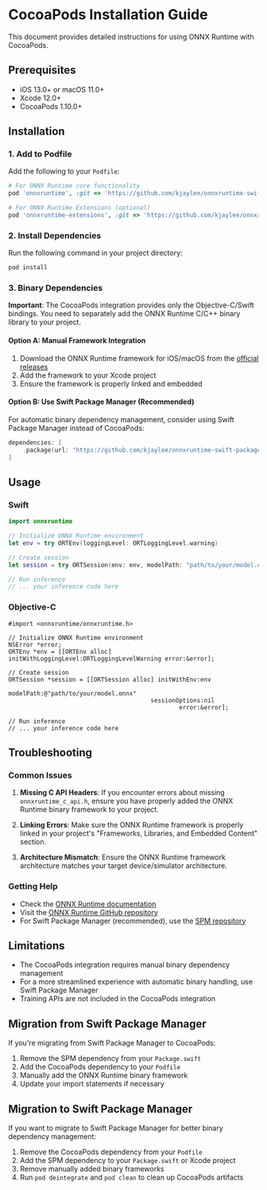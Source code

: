 # CocoaPods Installation Guide

This document provides detailed instructions for using ONNX Runtime with CocoaPods.

## Prerequisites

- iOS 13.0+ or macOS 11.0+
- Xcode 12.0+
- CocoaPods 1.10.0+

## Installation

### 1. Add to Podfile

Add the following to your `Podfile`:

```ruby
# For ONNX Runtime core functionality
pod 'onnxruntime', :git => 'https://github.com/kjaylee/onnxruntime-swift-package-manager.git', :tag => '1.20.0'

# For ONNX Runtime Extensions (optional)
pod 'onnxruntime-extensions', :git => 'https://github.com/kjaylee/onnxruntime-swift-package-manager.git', :tag => '0.13.0'
```

### 2. Install Dependencies

Run the following command in your project directory:

```bash
pod install
```

### 3. Binary Dependencies

**Important**: The CocoaPods integration provides only the Objective-C/Swift bindings. You need to separately add the ONNX Runtime C/C++ binary library to your project.

#### Option A: Manual Framework Integration

1. Download the ONNX Runtime framework for iOS/macOS from the [official releases](https://github.com/kjaylee/onnxruntime/releases)
2. Add the framework to your Xcode project
3. Ensure the framework is properly linked and embedded

#### Option B: Use Swift Package Manager (Recommended)

For automatic binary dependency management, consider using Swift Package Manager instead of CocoaPods:

```swift
dependencies: [
    .package(url: "https://github.com/kjaylee/onnxruntime-swift-package-manager", from: "1.20.0")
]
```

## Usage

### Swift

```swift
import onnxruntime

// Initialize ONNX Runtime environment
let env = try ORTEnv(loggingLevel: ORTLoggingLevel.warning)

// Create session
let session = try ORTSession(env: env, modelPath: "path/to/your/model.onnx")

// Run inference
// ... your inference code here
```

### Objective-C

```objc
#import <onnxruntime/onnxruntime.h>

// Initialize ONNX Runtime environment
NSError *error;
ORTEnv *env = [[ORTEnv alloc] initWithLoggingLevel:ORTLoggingLevelWarning error:&error];

// Create session
ORTSession *session = [[ORTSession alloc] initWithEnv:env
                                            modelPath:@"path/to/your/model.onnx"
                                        sessionOptions:nil
                                                error:&error];

// Run inference
// ... your inference code here
```

## Troubleshooting

### Common Issues

1. **Missing C API Headers**: If you encounter errors about missing `onnxruntime_c_api.h`, ensure you have properly added the ONNX Runtime binary framework to your project.

2. **Linking Errors**: Make sure the ONNX Runtime framework is properly linked in your project's "Frameworks, Libraries, and Embedded Content" section.

3. **Architecture Mismatch**: Ensure the ONNX Runtime framework architecture matches your target device/simulator architecture.

### Getting Help

- Check the [ONNX Runtime documentation](https://onnxruntime.ai/docs/)
- Visit the [ONNX Runtime GitHub repository](https://github.com/kjaylee/onnxruntime)
- For Swift Package Manager (recommended), use the [SPM repository](https://github.com/kjaylee/onnxruntime-swift-package-manager)

## Limitations

- The CocoaPods integration requires manual binary dependency management
- For a more streamlined experience with automatic binary handling, use Swift Package Manager
- Training APIs are not included in the CocoaPods integration

## Migration from Swift Package Manager

If you're migrating from Swift Package Manager to CocoaPods:

1. Remove the SPM dependency from your `Package.swift`
2. Add the CocoaPods dependency to your `Podfile`
3. Manually add the ONNX Runtime binary framework
4. Update your import statements if necessary

## Migration to Swift Package Manager

If you want to migrate to Swift Package Manager for better binary dependency management:

1. Remove the CocoaPods dependency from your `Podfile`
2. Add the SPM dependency to your `Package.swift` or Xcode project
3. Remove manually added binary frameworks
4. Run `pod deintegrate` and `pod clean` to clean up CocoaPods artifacts